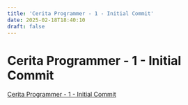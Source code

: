 ```yaml
---
title: 'Cerita Programmer - 1 - Initial Commit'
date: 2025-02-18T18:40:10
draft: false
---
```


# Cerita Programmer - 1 - Initial Commit

[Cerita Programmer - 1 - Initial Commit](https://www.youtube.com/watch?v=9h4FwIq4DNE)
